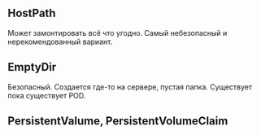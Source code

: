 ## HostPath
Может замонтировать всё что угодно. Самый небезопасный и нерекомендованный вариант.

## EmptyDir
Безопасный. Создается где-то на сервере, пустая папка. Существует пока существует POD.

## PersistentValume, PersistentVolumeClaim


